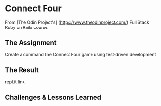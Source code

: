 # Connect Four

From [The Odin Project's] (https://www.theodinproject.com/) Full Stack Ruby on Rails course.

## The Assignment

Create a command line Connect Four game using test-driven development 

## The Result

repl.it link

## Challenges & Lessons Learned

